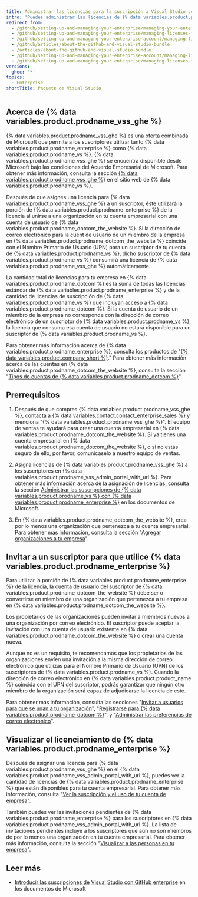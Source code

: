 ```yaml
---
title: Administrar las licencias para la suscripción a Visual Studio con GitHub Enterprise
intro: 'Puedes administrar las licencias de {% data variables.product.prodname_enterprise %} para {% data variables.product.prodname_vss_ghe %}.'
redirect_from:
  - /github/setting-up-and-managing-your-enterprise/managing-your-enterprise-account/managing-licenses-for-visual-studio-subscription-with-github-enterprise
  - /github/setting-up-and-managing-your-enterprise/managing-licenses-for-the-github-enterprise-and-visual-studio-bundle
  - /github/setting-up-and-managing-your-enterprise-account/managing-licenses-for-the-github-enterprise-and-visual-studio-bundle
  - /github/articles/about-the-github-and-visual-studio-bundle
  - /articles/about-the-github-and-visual-studio-bundle
  - /github/setting-up-and-managing-your-enterprise-account/managing-licenses-for-visual-studio-subscription-with-github-enterprise
  - /github/setting-up-and-managing-your-enterprise/managing-licenses-for-visual-studio-subscription-with-github-enterprise
versions:
  ghec: '*'
topics:
  - Enterprise
shortTitle: Paquete de Visual Studio
---
```


## Acerca de {% data variables.product.prodname_vss_ghe %}

{% data variables.product.prodname_vss_ghe %} es una oferta combinada de Microsoft que permite a los suscriptores utilizar tanto {% data variables.product.prodname_enterprise %} como {% data variables.product.prodname_vs %}. {% data variables.product.prodname_vss_ghe %} se encuentra disponible desde Microsoft bajo las condiciones del Acuerdo Empresarial de Microsoft. Para obtener más información, consulta la sección [{% data variables.product.prodname_vss_ghe %}](https://visualstudio.microsoft.com/subscriptions/visual-studio-github/) en el sitio web de {% data variables.product.prodname_vs %}.

Después de que asignes una licencia para {% data variables.product.prodname_vss_ghe %} a un suscriptor, éste utilizará la porción de {% data variables.product.prodname_enterprise %} de la licencia al unirse a una organización en tu cuenta empresarial con una cuenta de usuario de {% data variables.product.prodname_dotcom_the_website %}. Si la dirección de correo electrónico para la cuent de usuario de un miembro de la empresa en {% data variables.product.prodname_dotcom_the_website %} coincide con el Nombre Primario de Usuario (UPN) para un suscriptor de tu cuenta de {% data variables.product.prodname_vs %}, dicho suscriptor de {% data variables.product.prodname_vs %} consumirá una licencia de {% data variables.product.prodname_vss_ghe %} automáticamente.

La cantidad total de licencias para tu empresa en {% data variables.product.prodname_dotcom %} es la suma de todas las licencias estándar de {% data variables.product.prodname_enterprise %} y de la cantidad de licencias de suscripción de {% data variables.product.prodname_vs %} que incluyan acceso a {% data variables.product.prodname_dotcom %}. Si la cuenta de usuario de un miembro de la empresa no corresponde con la dirección de correo electrónico de un suscriptor de {% data variables.product.prodname_vs %}, la licencia que consuma esa cuenta de usuario no estará disponible para un suscriptor de {% data variables.product.prodname_vs %}.

Para obtener más información acerca de {% data variables.product.prodname_enterprise %}, consulta los productos de "[{% data variables.product.company_short %}](/github/getting-started-with-github/githubs-products#github-enterprise)." Para obtener más información acerca de las cuentas en {% data variables.product.prodname_dotcom_the_website %}, consulta la sección "[Tipos de cuentas de {% data variables.product.prodname_dotcom %}](/github/getting-started-with-github/types-of-github-accounts)".

## Prerrequisitos

1. Después de que compres {% data variables.product.prodname_vss_ghe %}, contacta a {% data variables.contact.contact_enterprise_sales %} y menciona "{% data variables.product.prodname_vss_ghe %}". El equipo de ventas te ayudará para crear una cuenta empresarial en {% data variables.product.prodname_dotcom_the_website %}. Si ya tienes una cuenta empresarial en {% data variables.product.prodname_dotcom_the_website %}, o si no estás seguro de ello, por favor, comunícaselo a nuestro equipo de ventas.

2. Asigna licencias de {% data variables.product.prodname_vss_ghe %} a los suscriptores en {% data variables.product.prodname_vss_admin_portal_with_url %}. Para obtener más información acerca de la asignación de licencias, consulta la sección [Administrar las suscripciones de {% data variables.product.prodname_vs %} con {% data variables.product.prodname_enterprise %}](https://docs.microsoft.com/visualstudio/subscriptions/assign-github) en los documentos de Microsoft.

3. En {% data variables.product.prodname_dotcom_the_website %}, crea por lo menos una organización que pertenezca a tu cuenta empresarial. Para obtener más información, consulta la sección "[Agregar organizaciones a tu empresa](/admin/user-management/managing-organizations-in-your-enterprise/adding-organizations-to-your-enterprise)".

## Invitar a un suscriptor para que utilice {% data variables.product.prodname_enterprise %}

Para utilizar la porción de {% data variables.product.prodname_enterprise %} de la licencia, la cuenta de usuario del suscriptor de {% data variables.product.prodname_dotcom_the_website %} debe ser o convertirse en miembro de una organización que pertenezca a tu empresa en {% data variables.product.prodname_dotcom_the_website %}.

Los propietarios de las organizaciones pueden invitar a miembros nuevos a una organización por correo electrónico. El suscriptor puede aceptar la invitación con una cuenta de usuario existente en {% data variables.product.prodname_dotcom_the_website %} o crear una cuenta nueva.

Aunque no es un requisito, te recomendamos que los propietarios de las organizaciones envíen una invitación a la misma dirección de correo electrónico que utilizas para el Nombre Primario de Usuario (UPN) de los suscriptores de {% data variables.product.prodname_vs %}. Cuando la dirección de correo electrónico en {% data variables.product.product_name %} coincida con el UPN del suscriptor, podrás garantizar que ningún otro miembro de la organización será capaz de adjudicarse la licencia de este.

Para obtener más información, consulta las secciones "[Invitar a usuarios para que se unan a tu organización](/organizations/managing-membership-in-your-organization/inviting-users-to-join-your-organization)", "[Registrarse para {% data variables.product.prodname_dotcom %}](/github/getting-started-with-github/signing-up-for-github)", y "[Administrar las preferencias de correo electrónico](/account-and-profile/setting-up-and-managing-your-github-user-account/managing-email-preferences)".

## Visualizar el licenciamiento de {% data variables.product.prodname_enterprise %}

Después de asignar una licencia para {% data variables.product.prodname_vss_ghe %} en el {% data variables.product.prodname_vss_admin_portal_with_url %}, puedes ver la cantidad de licencias de {% data variables.product.prodname_enterprise %} que están disponibles para tu cuenta empresarial. Para obtener más información, consulta "[Ver la suscripción y el uso de tu cuenta de empresa](/billing/managing-billing-for-your-github-account/viewing-the-subscription-and-usage-for-your-enterprise-account)".

También puedes ver las invitaciones pendientes de {% data variables.product.prodname_enterprise %} para los suscriptores en {% data variables.product.prodname_vss_admin_portal_with_url %}. La lista de invitaciones pendientes incluye a los suscriptores que aún no son miembros de por lo menos una organización en tu cuenta empresarial. Para obtener más información, consulta la sección "[Visualizar a las personas en tu empresa](/admin/user-management/managing-users-in-your-enterprise/viewing-people-in-your-enterprise#viewing-members-and-outside-collaborators)".

## Leer más

- [Introducir las suscripciones de Visual Studio con GitHub enterprise](https://docs.microsoft.com/visualstudio/subscriptions/access-github) en los documentos de Microsoft
